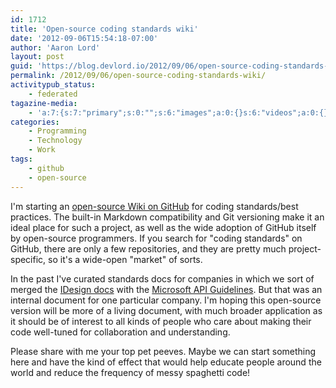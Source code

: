 ```yaml
---
id: 1712
title: 'Open-source coding standards wiki'
date: '2012-09-06T15:54:18-07:00'
author: 'Aaron Lord'
layout: post
guid: 'https://blog.devlord.io/2012/09/06/open-source-coding-standards-wiki/'
permalink: /2012/09/06/open-source-coding-standards-wiki/
activitypub_status:
    - federated
tagazine-media:
    - 'a:7:{s:7:"primary";s:0:"";s:6:"images";a:0:{}s:6:"videos";a:0:{}s:11:"image_count";i:0;s:6:"author";s:8:"28099389";s:7:"blog_id";s:8:"28571045";s:9:"mod_stamp";s:19:"2012-09-07 01:59:21";}'
categories:
    - Programming
    - Technology
    - Work
tags:
    - github
    - open-source
---
```


I'm starting an <a href="https://github.com/lorddev/coding-standards/">open-source Wiki on GitHub</a> for coding standards/best practices. The built-in Markdown compatibility and Git versioning make it an ideal place for such a project, as well as the wide adoption of GitHub itself by open-source programmers. If you search for "coding standards" on GitHub, there are only a few repositories, and they are pretty much project-specific, so it's a wide-open "market" of sorts.

In the past I've curated standards docs for companies in which we sort of merged the <a href="http://www.idesign.net/idesign/download/IDesign%20CSharp%20Coding%20Standard.zip">IDesign docs</a> with the <a href="http://msdn.microsoft.com/en-us/library/ms229042(v=vs.100).aspx">Microsoft API Guidelines</a>. But that was an internal document for one particular company. I'm hoping this open-source version will be more of a living document, with much broader application as it should be of interest to all kinds of people who care about making their code well-tuned for collaboration and understanding.

Please share with me your top pet peeves. Maybe we can start something here and have the kind of effect that would help educate people around the world and reduce the frequency of messy spaghetti code!